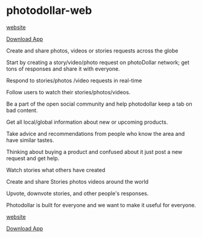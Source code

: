 # photodollar-web

[website](https://photodollar.in)

[Download App](https://play.google.com/store/apps/details?id=app.photodollar.web&hl=en_IN)

Create and share photos, videos or stories requests across the globe

Start by creating a story/video/photo request on photoDollar network; get tons of responses and share it with everyone.

Respond to stories/photos /video requests in real-time

Follow users to watch their stories/photos/videos.

Be a part of the open social community and help photodollar keep a tab on bad content.

Get all local/global information about new or upcoming products.

Take advice and recommendations from people who know the area and have similar tastes.

Thinking about buying a product and confused about it just post a new request and get help.

Watch stories what others have created

Create and share Stories photos videos around the world

Upvote, downvote stories, and other people's responses.

Photodollar is built for everyone and we want to make it useful for everyone.

[website](https://photodollar.in)

[Download App](https://play.google.com/store/apps/details?id=app.photodollar.web&hl=en_IN)
